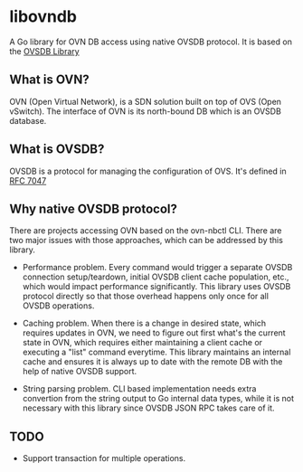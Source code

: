 libovndb
========

A Go library for OVN DB access using native OVSDB protocol.
It is based on the [OVSDB Library](https://github.com/socketplane/libovsdb.git)

## What is OVN?

OVN (Open Virtual Network), is a SDN solution built on top of OVS (Open vSwitch).
The interface of OVN is its north-bound DB which is an OVSDB database.

## What is OVSDB?

OVSDB is a protocol for managing the configuration of OVS.
It's defined in [RFC 7047](http://tools.ietf.org/html/rfc7047)

## Why native OVSDB protocol?

There are projects accessing OVN based on the ovn-nbctl CLI. There are two major
issues with those approaches, which can be addressed by this library.

- Performance problem. Every command would trigger a separate OVSDB connection setup/teardown,
  initial OVSDB client cache population, etc., which would impact performance significantly. This library uses OVSDB
  protocol directly so that those overhead happens only once for all OVSDB operations.

- Caching problem. When there is a change in desired state, which requires updates in OVN, we need
  to figure out first what's the current state in OVN, which requires either maintaining a client cache or executing a "list" command everytime.
  This library maintains an internal cache and ensures it is always up to date with the remote DB with the help of native OVSDB support.

- String parsing problem. CLI based implementation needs extra convertion from the string output to Go internal data types, while it is not necessary
  with this library since OVSDB JSON RPC takes care of it.

## TODO

- Support transaction for multiple operations.
